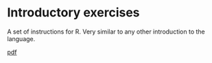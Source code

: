 # Introductory exercises

A set of instructions for R. Very similar to any other introduction to the language.

[pdf](https://github.com/adamflr/SLU_Alnarp/blob/master/Introductory%20exercises/full.pdf)
